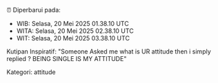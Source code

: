 ⏰ Diperbarui pada:
- WIB: Selasa, 20 Mei 2025 01.38.10 UTC
- WITA: Selasa, 20 Mei 2025 02.38.10 UTC
- WIT: Selasa, 20 Mei 2025 03.38.10 UTC

Kutipan Inspiratif:
"Someone Asked me what is UR attitude then i simply replied ? BEING SINGLE IS MY ATTITUDE"


Kategori: attitude

